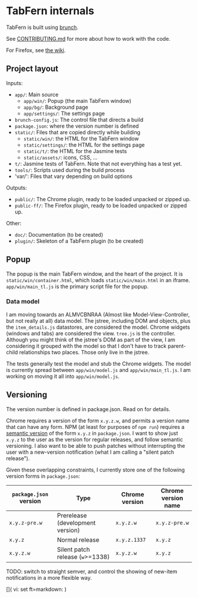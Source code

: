 # TabFern internals

TabFern is built using [brunch](https://brunch.io/).

See [CONTRIBUTING.md](CONTRIBUTING.md) for more about how to work with the code.

For Firefox, see
[the wiki](https://github.com/cxw42/TabFern/wiki/Developing-on-Firefox).

## Project layout

Inputs:

 - `app/`: Main source
   - `app/win/`: Popup (the main TabFern window)
   - `app/bg/`: Background page
   - `app/settings/`: The settings page
 - `brunch-config.js`: The control file that directs a build
 - `package.json`: where the version number is defined
 - `static/`: Files that are copied directly while building
   - `static/win/`: the HTML for the TabFern window
   - `static/settings/`: the HTML for the settings page
   - `static/t/`: the HTML for the Jasmine tests
   - `static/assets/`: icons, CSS, ...
 - `t/`: Jasmine tests of TabFern.  Note that not everything has a test yet.
 - `tools/`: Scripts used during the build process
 - 'var/': Files that vary depending on build options

Outputs:

 - `public/`: The Chrome plugin, ready to be loaded unpacked or zipped up.
 - `public-ff/`: The Firefox plugin, ready to be loaded unpacked or zipped up.

Other:

 - `doc/`: Documentation (to be created)
 - `plugin/`: Skeleton of a TabFern plugin (to be created)

## Popup

The popup is the main TabFern window, and the heart of the project.  It is
`static/win/container.html`, which loads `static/win/main.html` in an iframe.
`app/win/main_tl.js` is the primary script file for the popup.

### Data model

I am moving towards an ALMVCBNRAA (Almost like Model-View-Controller, but not
really at all) data model.  The jstree, including DOM and objects, plus the
`item_details.js` datastores, are considered the model.  Chrome widgets
(windows and tabs) are considered the view.  `tree.js` is the controller.
Although you might think of the jstree's DOM as part of the view, I am
considering it grouped with the model so that I don't have to track
parent-child relationships two places.  Those only live in the jstree.

The tests generally test the model and stub the Chrome widgets.  The model
is currently spread between `app/win/model.js` and `app/win/main_tl.js`.
I am working on moving it all into `app/win/model.js`.

## Versioning

The version number is defined in package.json.  Read on for details.

Chrome requires a version of the form `x.y.z.w`, and permits a version name
that can have any form.  NPM (at least for purposes of `npm run`) requires
a [semantic version](https://semver.org) of the form `x.y.z` in `package.json`.
I want to show just `x.y.z` to the user as the version for regular releases,
and follow semantic versioning.  I also want to be able to push patches
without interrupting the user with a new-version notification
(what I am calling a "silent patch release").

Given these overlapping constraints, I currently store one of the following
version forms in `package.json`:

| `package.json` version | Type | Chrome version | Chrome version name |
| ---------------------- | ---- | -------------- | ------------------- |
| `x.y.z-pre.w` | Prerelease (development version) | `x.y.z.w` | `x.y.z-pre.w` |
| `x.y.z` | Normal release | `x.y.z.1337` | `x.y.z` |
| `x.y.z.w` | Silent patch release (`w`>=1338) | `x.y.z.w` | `x.y.z` |

TODO: switch to straight semver, and control the showing of new-item
notifications in a more flexible way.

[]( vi: set ft=markdown: )
